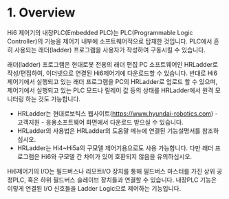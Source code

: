 ﻿# 1. Overview

Hi6 제어기의 내장PLC(Embedded PLC)는 PLC(Programmable Logic Controller)의 기능을 제어기 내부에 소프트웨어적으로 탑재한 것입니다. PLC에서 흔히 사용되는 래더(ladder) 프로그램을 사용자가 작성하여 구동시킬 수 있습니다.

래더(ladder) 프로그램은 현대로봇 전용의 래더 편집 PC 소프트웨어인 HRLadder로 작성/편집하여, 이더넷으로 연결된 Hi6제어기에 다운로드할 수 있습니다. 반대로 Hi6 제어기에서 실행되고 있는 래더 프로그램을 PC의 HRLadder로 업로드 할 수 있으며, 제어기에서 실행되고 있는 PLC 모드나 릴레이 값 등의 상태를 HRLadder에서 원격 모니터링 하는 것도 가능합니다.

* HRLadder는 현대로보틱스 웹사이트(https://www.hyundai-robotics.com) - 고객지원 - 응용소프트웨어 화면에서 다운로드 받으실 수 있습니다.
* HRLadder의 사용법은 HRLadder의 도움말 메뉴에 연결된 기능설명서를 참조하십시오.
* HRLadder는 Hi4~Hi5a의 구모델 제어기용으로도 사용 가능합니다. 다만 래더 프로그램은 Hi6와 구모델 간 차이가 있어 호환되지 않음을 유의하십시오.

Hi6제어기의 I/O는 필드버스나 리모트I/O 장치를 통해 필드버스 마스터를 가진 상위 공정PLC, 혹은 하위 필드버스 슬레이브 장치들과 연결할 수 있습니다. 내장PLC 기능은 이렇게 연결된 I/O 신호들을 Ladder Logic으로 제어하는 기능입니다.
